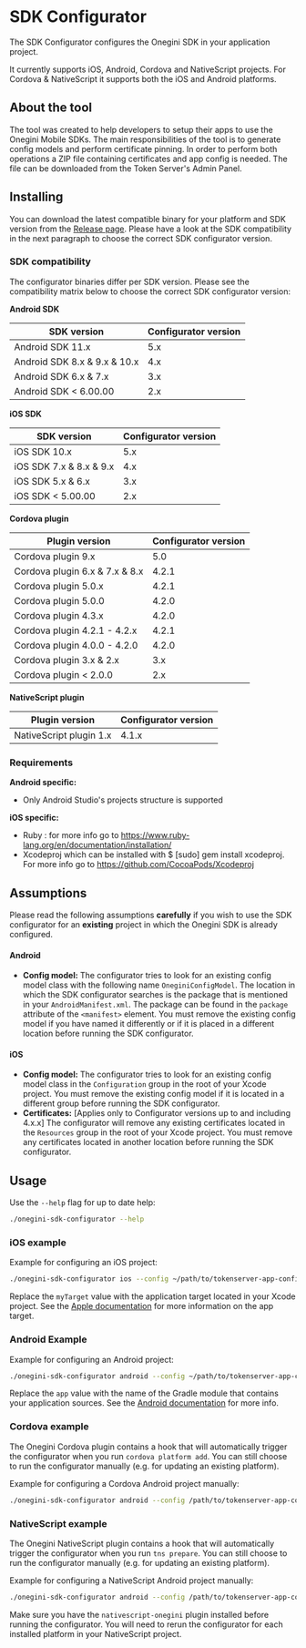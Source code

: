 # SDK Configurator

The SDK Configurator configures the Onegini SDK in your application project.

It currently supports iOS, Android, Cordova and NativeScript projects. For Cordova & NativeScript it supports both the iOS and Android platforms.

## About the tool

The tool was created to help developers to setup their apps to use the Onegini Mobile SDKs. The main responsibilities of the tool is to generate config models 
and perform certificate pinning. In order to perform both operations a ZIP file containing certificates and app config is needed. The file can be downloaded 
from the Token Server's Admin Panel.

## Installing

You can download the latest compatible binary for your platform and SDK version from the [Release page](https://github.com/Onegini/sdk-configurator/releases). 
Please have a look at the SDK compatibility in the next paragraph to choose the correct SDK configurator version.

### SDK compatibility

The configurator binaries differ per SDK version. Please see the compatibility matrix below to choose the correct SDK configurator version:

**Android SDK**

| SDK version           | Configurator version   |
|-----------------------|------------------------|
| Android SDK 11.x | 5.x                    |
| Android SDK 8.x & 9.x & 10.x | 4.x                    |
| Android SDK 6.x & 7.x | 3.x                    |
| Android SDK < 6.00.00 | 2.x                    |
 
**iOS SDK**

| SDK version                | Configurator version   |
|----------------------------|------------------------|
| iOS SDK 10.x                 | 5.x                    |
| iOS SDK 7.x & 8.x & 9.x    | 4.x                    |
| iOS SDK 5.x & 6.x          | 3.x                    |
| iOS SDK < 5.00.00          | 2.x                    |

**Cordova plugin**

| Plugin version                 | Configurator version   |
|--------------------------------|------------------------|
| Cordova plugin 9.x           | 5.0                  |
| Cordova plugin 6.x & 7.x & 8.x           | 4.2.1                  |
| Cordova plugin 5.0.x           | 4.2.1                  |
| Cordova plugin 5.0.0           | 4.2.0                  |
| Cordova plugin 4.3.x           | 4.2.0                  |
| Cordova plugin 4.2.1 - 4.2.x   | 4.2.1                  |
| Cordova plugin 4.0.0 - 4.2.0   | 4.2.0                  |
| Cordova plugin 3.x & 2.x       | 3.x                    |
| Cordova plugin < 2.0.0         | 2.x                    |

**NativeScript plugin**

| Plugin version             | Configurator version   |
|----------------------------|------------------------|
| NativeScript plugin 1.x    | 4.1.x                  |

### Requirements

**Android specific:**

- Only Android Studio's projects structure is supported

**iOS specific:**

- Ruby : for more info go to https://www.ruby-lang.org/en/documentation/installation/
- Xcodeproj which can be installed with $ [sudo] gem install xcodeproj. For more info go to https://github.com/CocoaPods/Xcodeproj

## Assumptions

Please read the following assumptions **carefully** if you wish to use the SDK configurator for an **existing** project in which the Onegini SDK is already 
configured.

#### Android

- **Config model:** The configurator tries to look for an existing config model class with the following name `OneginiConfigModel`. The location in which the 
SDK configurator searches is the package that is mentioned in your `AndroidManifest.xml`. The package can be found in the `package` attribute of the 
`<manifest>` element. You must remove the existing config model if you have named it differently or if it is placed in a different location before running the 
SDK configurator.

#### iOS

- **Config model:** The configurator tries to look for an existing config model class in the `Configuration` group in the root of your Xcode project. You must 
remove the existing config model if it is located in a different group before running the SDK configurator.
- **Certificates:** [Applies only to Configurator versions up to and including 4.x.x] The configurator will remove any existing certificates located in the `Resources` group in the root of your Xcode project. You must remove 
any certificates located in another location before running the SDK configurator.

## Usage

Use the `--help` flag for up to date help:
```sh
./onegini-sdk-configurator --help
```

### iOS example
 
Example for configuring an iOS project:
```sh
./onegini-sdk-configurator ios --config ~/path/to/tokenserver-app-config.zip --app-dir ~/path/to/ios-app/ --target-name myTarget --debugDetection=true --rootDetection=true
```

Replace the `myTarget` value with the application target located in your Xcode project. See the [Apple documentation](https://developer.apple.com/library/ios/documentation/IDEs/Conceptual/AppDistributionGuide/ConfiguringYourApp/ConfiguringYourApp.html) for more information on the app target.

### Android Example
Example for configuring an Android project:
```sh
./onegini-sdk-configurator android --config ~/path/to/tokenserver-app-config.zip --module-name app --app-dir ~/path/to/android-app/ --debugDetection=true --rootDetection=true
```

Replace the `app` value with the name of the Gradle module that contains your application sources. See the [Android documentation](https://developer.android.com/studio/projects/index.html) for more info.

### Cordova example
The Onegini Cordova plugin contains a hook that will automatically trigger the configurator when you run `cordova platform add`. You can still choose to run the configurator manually (e.g. for updating an existing platform).

Example for configuring a Cordova Android project manually:
```sh
./onegini-sdk-configurator android --config /path/to/tokenserver-app-config.zip --app-dir /path/to/cordova-app/ --cordova
```

### NativeScript example
The Onegini NativeScript plugin contains a hook that will automatically trigger the configurator when you run `tns prepare`. You can still choose to run the configurator manually (e.g. for updating an existing platform).

Example for configuring a NativeScript Android project manually:
```sh
./onegini-sdk-configurator android --config /path/to/tokenserver-app-config.zip --app-dir /path/to/cordova-app/ --nativescript
```

Make sure you have the `nativescript-onegini` plugin installed before running the configurator. You will need to rerun the configurator for each installed platform 
in your NativeScript project.
